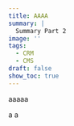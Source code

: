 ```yaml
---
title: AAAA
summary: |
  Summary Part 2
image: ''
tags:
  - CRM
  - CMS
draft: false
show_toc: true
---
```

aaaaa


a
a
